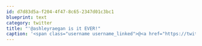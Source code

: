 ```yaml
---
id: d7d83d5a-f204-4f47-8c65-2347d01c3bc1
blueprint: text
category: twitter
title: "'@ashleyraegan is it EVER!"
caption: '<span class="username username_linked">@<a href="https://twitter.com/ashleyraegan" title="Ashley Ramsay">ashleyraegan</a></span> is it EVER!'
---
```

